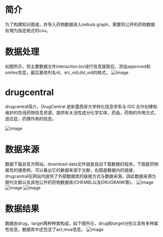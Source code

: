 # 简介
为了构建知识图谱，并导入药物数据进入nebula graph，需要将公开的药物数据处理为指定格式的csv。

# 数据处理
如图所示，将主要数据文件interaction.tsv进行信息提取后，添加approved和smiles信息，最后更改列名id，src_vid,dst_vid的格式。
![image](https://user-images.githubusercontent.com/48423282/222997667-09fae842-baf6-4dd2-a10c-cce1891941c2.png)

# drugcentral
drugcentral简介，DrugCentral 是新墨西哥大学转化信息学系与 IDG 合作创建和维护的在线药物信息资源，提供有关活性成分化学实体，药品，药物的作用方式，适应症，药理作用的信息。

![image](https://user-images.githubusercontent.com/48423282/222996980-d6c6b95f-3f9d-47e1-bf20-eb81504083c7.png)

# 数据来源
数据下载自官方网站，download data文件就是自动下载数据的程序。下图是药物属性的搜索例，可以看出它的数据来源于文献，右图是数据内的链接，drugcentral在网站内提供了外部数据库的链接方式与数据来源。因此数据来源为期刊文献以及其他公开的药物数据库(CHEMBL以及DRUGBANK等)。
![image](https://user-images.githubusercontent.com/48423282/222997050-cfe9e6d7-eb27-4a22-ae5a-188752acef22.png)
![image](https://user-images.githubusercontent.com/48423282/222997056-2d802342-0227-43db-869e-63b17d168e2f.png)
![image](https://user-images.githubusercontent.com/48423282/222997072-ffe24a3b-f96b-4c70-84c4-7291905e869b.png)

# 数据结果
数据由drug，target两种种类构成，如下图所示，drug和target分别又具有多种属性信息，数据库中还包含了act,moa信息。
![image](https://user-images.githubusercontent.com/48423282/222998532-ad3c94cf-6576-422c-a24b-1770397d6355.png)


